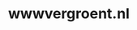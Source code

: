 ---
layout: post
title:  "wwwvergroent.nl"
internal_url:  "/dutchgov/wwwvergroent.nl.html"
subdomains_count: 0
all_subdomains_count: 0
urls_count: 0
ssl_rank: 0
http_rank: 0
url_link: /data/wwwvergroent.nl/urls.txt
all_subdomains_link: /data/wwwvergroent.nl/all_subdomains.txt
subdomains_link: /data/wwwvergroent.nl/subdomains.txt
categories: dutchgov
---